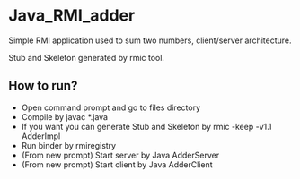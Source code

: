 # Java_RMI_adder
Simple RMI application used to sum two numbers, client/server architecture.

Stub and Skeleton generated by rmic tool.

## How to run?
- Open command prompt and go to files directory
- Compile by javac *.java
- If you want you can generate Stub and Skeleton by rmic -keep -v1.1 AdderImpl
- Run binder by rmiregistry
- (From new prompt) Start server by Java AdderServer
- (From new prompt) Start client by Java AdderClient
